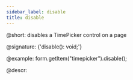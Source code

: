 ```yaml
---
sidebar_label: disable
title: disable
---          
```


@short: disables a TimePicker control on a page

@signature: {'disable(): void;'}

@example:
form.getItem("timepicker").disable();


@descr:
